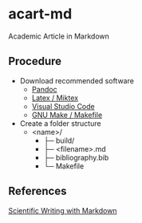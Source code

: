# acart-md

Academic Article in Markdown

## Procedure

- Download recommended software
  - [Pandoc](https://pandoc.org/installing.html)
  - [Latex / Miktex](https://miktex.org/download)
  - [Visual Studio Code](https://code.visualstudio.com/download)
  - [GNU Make / Makefile](https://www.gnu.org/software/make/)
- Create a folder structure
  - \<name>/
    - ├─ build/
    - ├─ \<filename>.md
    - ├─ bibliography.bib
    - └─ Makefile

## References

[Scientific Writing with Markdown](https://jaantollander.com/post/scientific-writing-with-markdown/#editors)
